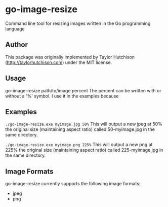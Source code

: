 # go-image-resize
Command line tool for resizing images written in the Go programming language

## Author
This package was originally implemented by Taylor Hutchison (http://taylorhutchison.com) under the MIT license. 

## Usage
go-image-resize path/to/image percent
	The percent can be written with or without a '%' symbol. I use it in the examples because

## Examples
`./go-image-resize.exe myimage.jpg 50%`
This will output a new jpeg at 50% the original size (maintaining aspect ratio) called 50-myimage.jpg in the same directory.
	
`./go-image-resize.exe myimage.png 225%`
This will output a new png at 225% the original size (maintaining aspect ratio) called 225-myimage.jpg in the same directory.

## Image Formats
go-image-resize currently supports the following image formats:
- jpeg
- png